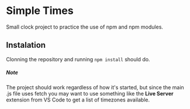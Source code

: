 # Simple Times
Small clock project to practice the use of npm and npm modules.

## Instalation
Clonning the repository and running ```npm install``` should do. 
##### Note
The project should work regardless of how it's started, but since the main .js file uses fetch you may want to use something like the **Live Server** extension from VS Code to get a list of timezones available.

